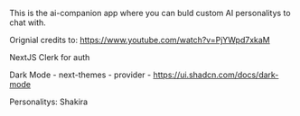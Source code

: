 This is the ai-companion app where you can buld custom AI personalitys to chat with.

Orignial credits to: https://www.youtube.com/watch?v=PjYWpd7xkaM

NextJS
Clerk for auth

Dark Mode - next-themes - provider - https://ui.shadcn.com/docs/dark-mode



Personalitys:
Shakira